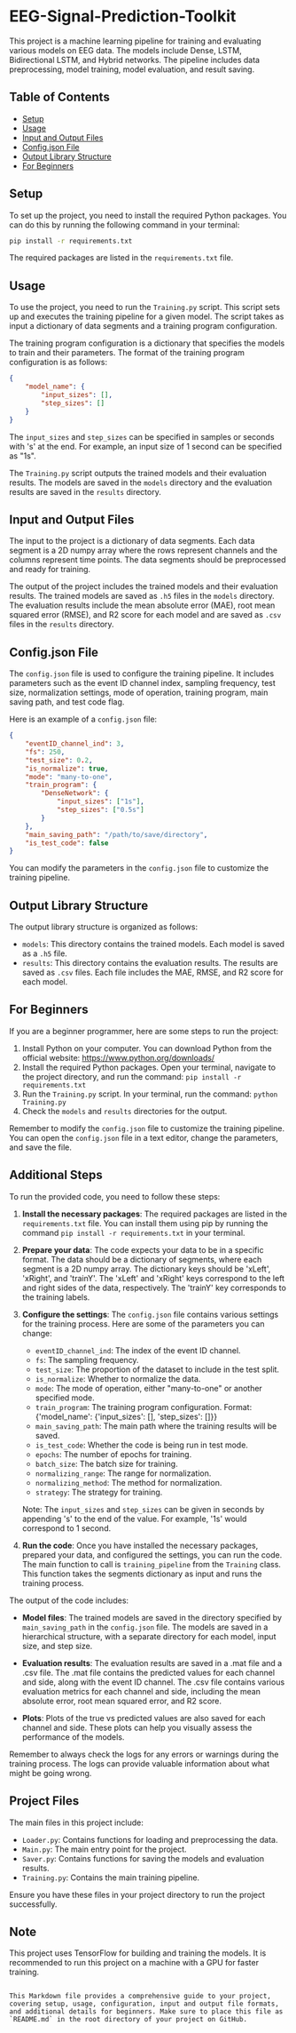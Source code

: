 # EEG-Signal-Prediction-Toolkit


This project is a machine learning pipeline for training and evaluating various models on EEG data. The models include Dense, LSTM, Bidirectional LSTM, and Hybrid networks. The pipeline includes data preprocessing, model training, model evaluation, and result saving.

## Table of Contents

- [Setup](#setup)
- [Usage](#usage)
- [Input and Output Files](#input-and-output-files)
- [Config.json File](#configjson-file)
- [Output Library Structure](#output-library-structure)
- [For Beginners](#for-beginners)

## Setup

To set up the project, you need to install the required Python packages. You can do this by running the following command in your terminal:

```bash
pip install -r requirements.txt
```

The required packages are listed in the `requirements.txt` file.

## Usage

To use the project, you need to run the `Training.py` script. This script sets up and executes the training pipeline for a given model. The script takes as input a dictionary of data segments and a training program configuration.

The training program configuration is a dictionary that specifies the models to train and their parameters. The format of the training program configuration is as follows:

```json
{
    "model_name": {
        "input_sizes": [],
        "step_sizes": []
    }
}
```

The `input_sizes` and `step_sizes` can be specified in samples or seconds with 's' at the end. For example, an input size of 1 second can be specified as "1s".

The `Training.py` script outputs the trained models and their evaluation results. The models are saved in the `models` directory and the evaluation results are saved in the `results` directory.

## Input and Output Files

The input to the project is a dictionary of data segments. Each data segment is a 2D numpy array where the rows represent channels and the columns represent time points. The data segments should be preprocessed and ready for training.

The output of the project includes the trained models and their evaluation results. The trained models are saved as `.h5` files in the `models` directory. The evaluation results include the mean absolute error (MAE), root mean squared error (RMSE), and R2 score for each model and are saved as `.csv` files in the `results` directory.

## Config.json File

The `config.json` file is used to configure the training pipeline. It includes parameters such as the event ID channel index, sampling frequency, test size, normalization settings, mode of operation, training program, main saving path, and test code flag.

Here is an example of a `config.json` file:

```json
{
    "eventID_channel_ind": 3,
    "fs": 250,
    "test_size": 0.2,
    "is_normalize": true,
    "mode": "many-to-one",
    "train_program": {
        "DenseNetwork": {
            "input_sizes": ["1s"],
            "step_sizes": ["0.5s"]
        }
    },
    "main_saving_path": "/path/to/save/directory",
    "is_test_code": false
}
```

You can modify the parameters in the `config.json` file to customize the training pipeline.

## Output Library Structure

The output library structure is organized as follows:

- `models`: This directory contains the trained models. Each model is saved as a `.h5` file.
- `results`: This directory contains the evaluation results. The results are saved as `.csv` files. Each file includes the MAE, RMSE, and R2 score for each model.

## For Beginners

If you are a beginner programmer, here are some steps to run the project:

1. Install Python on your computer. You can download Python from the official website: https://www.python.org/downloads/
2. Install the required Python packages. Open your terminal, navigate to the project directory, and run the command: `pip install -r requirements.txt`
3. Run the `Training.py` script. In your terminal, run the command: `python Training.py`
4. Check the `models` and `results` directories for the output.

Remember to modify the `config.json` file to customize the training pipeline. You can open the `config.json` file in a text editor, change the parameters, and save the file.

## Additional Steps

To run the provided code, you need to follow these steps:

1. **Install the necessary packages**: The required packages are listed in the `requirements.txt` file. You can install them using pip by running the command `pip install -r requirements.txt` in your terminal.

2. **Prepare your data**: The code expects your data to be in a specific format. The data should be a dictionary of segments, where each segment is a 2D numpy array. The dictionary keys should be 'xLeft', 'xRight', and 'trainY'. The 'xLeft' and 'xRight' keys correspond to the left and right sides of the data, respectively. The 'trainY' key corresponds to the training labels.

3. **Configure the settings**: The `config.json` file contains various settings for the training process. Here are some of the parameters you can change:

    - `eventID_channel_ind`: The index of the event ID channel.
    - `fs`: The sampling frequency.
    - `test_size`: The proportion of the dataset to include in the test split.
    - `is_normalize`: Whether to normalize the data.
    - `mode`: The mode of operation, either "many-to-one" or another specified mode.
    - `train_program`: The training program configuration. Format: {'model_name': {'input_sizes': [], 'step_sizes': []}}
    - `main_saving_path`: The main path where the training results will be saved.
    - `is_test_code`: Whether the code is being run in test mode.
    - `epochs`: The number of epochs for training.
    - `batch_size`: The batch size for training.
    - `normalizing_range`: The range for normalization.
    - `normalizing_method`: The method for normalization.
    - `strategy`: The strategy for training.

    Note: The `input_sizes` and `step_sizes` can be given in seconds by appending 's' to the end of the value. For example, '1s' would correspond to 1 second.

4. **Run the code**: Once you have installed the necessary packages, prepared your data, and configured the settings, you can run the code. The main function to call is `training_pipeline` from the `Training` class. This function takes the segments dictionary as input and runs the training process.

The output of the code includes:

- **Model files**: The trained models are saved in the directory specified by `main_saving_path` in the `config.json` file. The models are saved in a hierarchical structure, with a separate directory for each model, input size, and step size.

- **Evaluation results**: The evaluation results are saved in a .mat file and a .csv file. The .mat file contains the predicted values for each channel and side, along with the event ID channel. The .csv file contains various evaluation metrics for each channel and side, including the mean absolute error, root mean squared error, and R2 score.

- **Plots**: Plots of the true vs predicted values are also saved for each channel and side. These plots can help you visually assess the performance of the models.

Remember to always check the logs for any errors or warnings during the training process. The logs can provide valuable information about what might be going wrong.

## Project Files

The main files in this project include:

- `Loader.py`: Contains functions for loading and preprocessing the data.
- `Main.py`: The main entry point for the project.
- `Saver.py`: Contains functions for saving the models and evaluation results.
- `Training.py`: Contains the main training pipeline.

Ensure you have these files in your project directory to run the project successfully.

## Note

This project uses TensorFlow for building and training the models. It is recommended to run this project on a machine with a GPU for faster training.
```

This Markdown file provides a comprehensive guide to your project, covering setup, usage, configuration, input and output file formats, and additional details for beginners. Make sure to place this file as `README.md` in the root directory of your project on GitHub.
